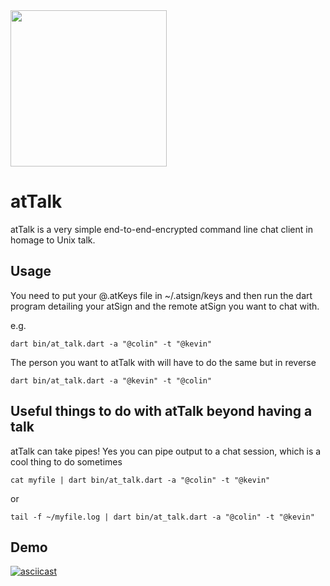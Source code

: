 <img width=250px src="https://atsign.dev/assets/img/atPlatform_logo_gray.svg?sanitize=true">

# atTalk 

atTalk is a very simple end-to-end-encrypted command line chat client in homage to Unix talk.

## Usage

You need to put your @<your atSign>.atKeys file in ~/.atsign/keys and then run the dart program detailing your atSign and the remote atSign you want to chat with.

e.g.

`dart bin/at_talk.dart -a "@colin" -t "@kevin"`

The person you want to atTalk with will have to do the same but in reverse

`dart bin/at_talk.dart -a "@kevin" -t "@colin"`


## Useful things to do with atTalk beyond having a talk 

atTalk can take pipes! Yes you can pipe output to a chat session, which is a cool thing to do sometimes

`cat myfile | dart bin/at_talk.dart -a "@colin" -t "@kevin"`

or

`tail -f ~/myfile.log | dart bin/at_talk.dart -a "@colin" -t "@kevin"`

## Demo

[![asciicast](https://asciinema.org/a/nzIIKLCkMTBUOWVqKk3TckClc.svg)](https://asciinema.org/a/nzIIKLCkMTBUOWVqKk3TckClc)
